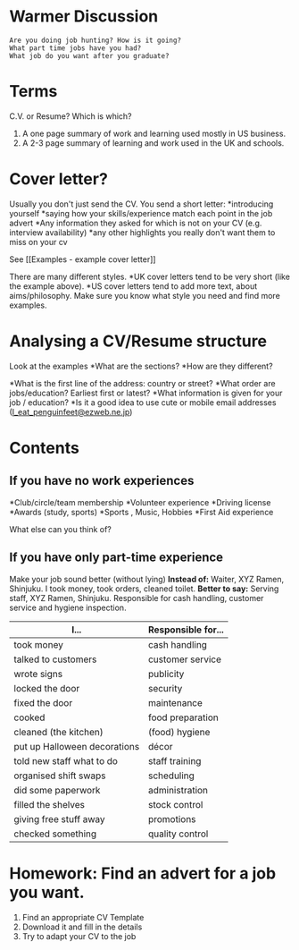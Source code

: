 # Warmer Discussion
    Are you doing job hunting? How is it going?
    What part time jobs have you had?
    What job do you want after you graduate?

# Terms
C.V. or Resume? Which is which?
1) A one page summary of work and learning used mostly in US business.
2) A  2-3 page summary of learning and work used in the UK and schools.

# Cover letter?
Usually you don't just send the CV. You send a short letter:
*introducing yourself
*saying how your skills/experience match each point in the job advert
*Any information they asked for which is not on your CV (e.g. interview availability)
*any other highlights you really don't want them to miss on your cv


See [[Examples - example cover letter]]

There are many different styles. 
*UK cover letters tend to be very short (like the example above). 
*US cover letters tend to add more text, about aims/philosophy. 
Make sure you know what style you need and find more examples. 



# Analysing a CV/Resume structure
Look at the examples
*What are the sections?
*How are they different?

*What is the first line of the address: country or street?
*What order are jobs/education? Earliest first or latest?
*What information is given for your job / education?
*Is it a good idea to use cute or mobile email addresses (I_eat_penguinfeet@ezweb.ne.jp)

# Contents
## If you have no work experiences
*Club/circle/team membership
*Volunteer experience
*Driving license
*Awards (study, sports)
*Sports , Music, Hobbies
*First Aid experience

What else can you think of?



## If you have only part-time experience
Make your job sound better (without lying)
__Instead of:__ Waiter, XYZ Ramen, Shinjuku. I took money, took orders, cleaned toilet.
__Better to say:__ Serving staff, XYZ Ramen, Shinjuku. Responsible for cash handling, customer service and hygiene inspection.

I...        |Responsible for...
-------------|------------
took money  |cash handling
talked to customers |customer service
wrote signs |publicity
locked the door | security
fixed the door|  maintenance
cooked | food preparation
cleaned (the kitchen) |   (food) hygiene
put up Halloween decorations |  décor
told new staff what to do |   staff training
organised shift swaps |   scheduling
did some paperwork |  administration
filled the shelves|  stock control
giving free stuff away | promotions
checked something |   quality control



# Homework: Find an advert for a job you want.
1) Find an appropriate CV Template
2) Download it and fill in the details
3) Try to adapt your CV to the job


